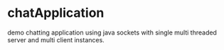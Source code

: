 # chatApplication
demo chatting application using java sockets with single multi threaded server and multi client instances.
